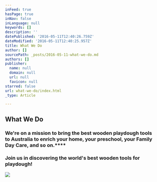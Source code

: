 ```yaml
---
inFeed: true
hasPage: true
inNav: false
inLanguage: null
keywords: []
description: ''
datePublished: '2016-05-11T12:40:26.759Z'
dateModified: '2016-05-11T12:40:25.957Z'
title: What We Do
author: []
sourcePath: _posts/2016-05-11-what-we-do.md
authors: []
publisher:
  name: null
  domain: null
  url: null
  favicon: null
starred: false
url: what-we-do/index.html
_type: Article

---
```

## What We Do

### We're on a mission to bring the best wooden playdough tools to Australia to enrich your home, your preschool, your Family Day Care, and so on.****

### **Join us in discovering the world's best wooden tools for playdough!**
![](https://the-grid-user-content.s3-us-west-2.amazonaws.com/17aea794-d62f-474e-9acd-097020560e2c.jpg)